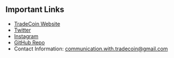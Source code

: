 ## Important Links

- [TradeCoin Website](https://tradecoin.dev/)
- [Twitter](https://twitter.com/_TradeCoin_)
- [Instagram](https://www.instagram.com/_tradecoin_/)
- [GitHub Repo](https://github.com/AlexFedotovqq/TradeCoin)
- Contact Information: communication.with.tradecoin@gmail.com
